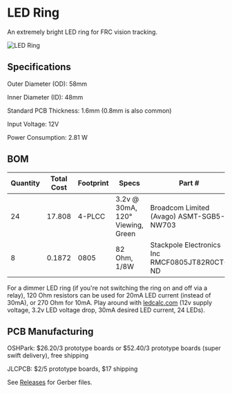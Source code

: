 # LED Ring

An extremely bright LED ring for FRC vision tracking.

![LED Ring](https://raw.githubusercontent.com/Pigmice2733/led-ring/master/led-ring.png)

## Specifications

Outer Diameter (OD): 58mm

Inner Diameter (ID): 48mm

Standard PCB Thickness: 1.6mm (0.8mm is also common)

Input Voltage: 12V

Power Consumption: 2.81 W

## BOM

| Quantity | Total Cost | Footprint | Specs                            | Part #                                        | Digikey                              |
| -------- | ---------- | --------- | -------------------------------- | --------------------------------------------- | ------------------------------------ |
| 24       | 17.808     | 4-PLCC    | 3.2v @ 30mA, 120° Viewing, Green | Broadcom Limited (Avago) ASMT-SGB5-NW703      | https://www.digikey.com/short/zc2432 |
| 8        | 0.1872     | 0805      | 82 Ohm, 1/8W                     | Stackpole Electronics Inc RMCF0805JT82R0CT-ND | https://www.digikey.com/short/zc24qm |

For a dimmer LED ring (if you're not switching the ring on and off via a relay), 120 Ohm resistors can be used for 20mA LED current (instead of 30mA), or 270 Ohm for 10mA. Play around with [ledcalc.com](http://ledcalc.com/) (12v supply voltage, 3.2v LED voltage drop, 30mA desired LED current, 24 LEDs).

## PCB Manufacturing

OSHPark: $26.20/3 prototype boards or $52.40/3 prototype boards (super swift delivery), free shipping

JLCPCB: $2/5 prototype boards, $17 shipping

See [Releases](https://github.com/Pigmice2733/led-ring/releases) for Gerber files.